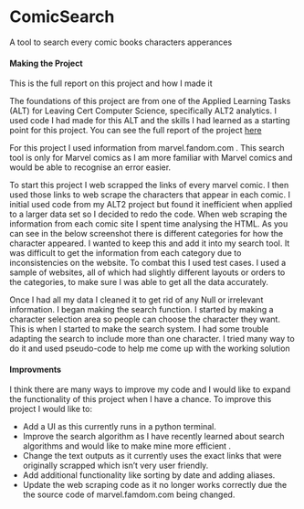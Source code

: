 # ComicSearch
A tool to search every comic books characters apperances

#### Making the Project
This is the full report on this project and how I made it

The foundations of this project are from one of the Applied Learning Tasks (ALT) for Leaving Cert Computer Science, specifically ALT2 analytics. I used code I had made for this ALT and the skills I had learned as a starting point for this project. You can see the full report of the project [here](https://sites.google.com/a/lccgmail.com/backupsite/project-reports/alt2-project?authuser=1)

For this project I used information from marvel.fandom.com . This search tool is only for Marvel comics as I am more familiar with Marvel comics and would be able to recognise an error easier.

To start this project I web scrapped the links of every marvel comic. I then used those links to web scrape the characters that appear in each comic. I initial used code from my ALT2 project but found it inefficient when applied to a larger data set so I decided to redo the code. When web scraping the information from each comic site I spent time analysing the HTML. As you can see in the below screenshot there is different categories for how the character appeared. I wanted to keep this and add it into my search tool. It was difficult to get the information from each category due to inconsistencies on the website. To combat this I used test cases. I used a sample of websites, all of which had slightly different layouts or orders to the categories, to make sure I was able to get all the data accurately.

Once I had all my data I cleaned it to get rid of any Null or irrelevant information. I began making the search function. I started by making a character selection area so people can choose the character they want. This is when I started to make the search system. I had some trouble adapting the search to include more than one character. I tried many way to do it and used pseudo-code to help me come up with the working solution 

#### Improvments
I think there are many ways to improve my code and I would like to expand the functionality of this project when I have a chance. 
To improve this project I would like to:
- Add a UI as this currently runs in a python terminal. 
- Improve the search algorithm as I have recently learned about search algorithms and would like to make mine more efficient .
- Change the text outputs as it currently uses the exact links that were originally scrapped which isn’t very user friendly.
- Add additional functionality like sorting by date and adding aliases.
- Update the web scraping code as it no longer works correctly due the the source code of marvel.famdom.com being changed.
